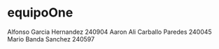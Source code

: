 # equipoOne
Alfonso Garcia Hernandez 240904
Aaron Ali Carballo Paredes 240045
Mario Banda Sanchez 240597
